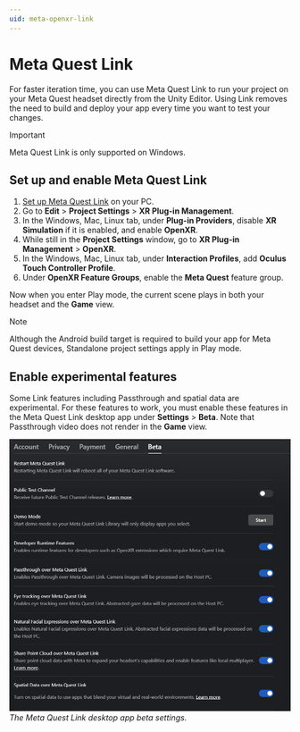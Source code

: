 ```yaml
---
uid: meta-openxr-link
---
```

# Meta Quest Link

For faster iteration time, you can use Meta Quest Link to run your project on your Meta Quest headset directly from the Unity Editor. Using Link removes the need to build and deploy your app every time you want to test your changes.

> [!IMPORTANT]
> Meta Quest Link is only supported on Windows.

## Set up and enable Meta Quest Link

1. [Set up Meta Quest Link](https://www.meta.com/help/quest/articles/headsets-and-accessories/oculus-link/set-up-link/) on your PC.
2. Go to **Edit** > **Project Settings** > **XR Plug-in Management**.
3. In the Windows, Mac, Linux tab, under **Plug-in Providers**, disable **XR Simulation** if it is enabled, and enable **OpenXR**.
4. While still in the **Project Settings** window, go to **XR Plug-in Management** > **OpenXR**.
5. In the Windows, Mac, Linux tab, under **Interaction Profiles**, add **Oculus Touch Controller Profile**.
6. Under **OpenXR Feature Groups**, enable the **Meta Quest** feature group.

Now when you enter Play mode, the current scene plays in both your headset and the **Game** view.

> [!NOTE]
> Although the Android build target is required to build your app for Meta Quest devices, Standalone project settings apply in Play mode.

## Enable experimental features

Some Link features including Passthrough and spatial data are experimental. For these features to work, you must enable these features in the Meta Quest Link desktop app under **Settings** > **Beta**. Note that Passthrough video does not render in the **Game** view.

![Meta Quest Link desktop app is open to Settings, showing beta settings with experimental features enabled](../images/desktop-app-beta-settings.png)<br/>*The Meta Quest Link desktop app beta settings.*
